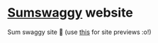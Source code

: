 # [Sumswaggy](https://swaggy.dev/) website
Sum swaggy site 🤔
(use [this](https://htmlpreview.github.io/) for site previews :o!)
